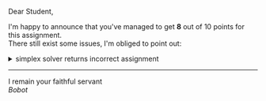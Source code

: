 Dear Student,

I'm happy to announce that you've managed to get **8** out of 10 points for this assignment.\
There still exist some issues, I'm obliged to point out:

<details><summary>simplex solver returns incorrect assignment</summary><br>During handling of the above exception, another exception occurred:<br>simplex solver returns incorrect assignment (probably assigned non-existing worker/task)</details>

-----------
I remain your faithful servant\
_Bobot_